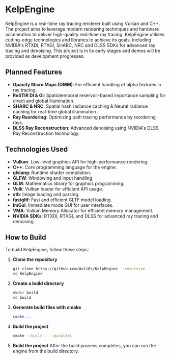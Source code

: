 # KelpEngine

KelpEngine is a real-time ray tracing renderer built using Vulkan and C++. The project aims to leverage modern rendering techniques and hardware acceleration to deliver high-quality real-time ray tracing. KelpEngine utilizes cutting-edge technologies and libraries to achieve its goals, including NVIDIA's RTXDI, RTXGI, SHARC, NRC and DLSS SDKs for advanced ray tracing and denoising.
This project is in its early stages and demos will be provided as development progresses.

## Planned Features

- **Opacity Micro Maps (OMM)**: For efficient handling of alpha textures in ray tracing.
- **ReSTIR DI & GI**: Spatiotemporal reservoir-based importance sampling for direct and global illumination.
- **SHARC & NRC**: Spatial hash radiance caching & Neural radiance caching for real-time global illumination.
- **Ray Reordering**: Optimizing path tracing performance by reordering rays.
- **DLSS Ray Reconstruction**: Advanced denoising using NVIDIA's DLSS Ray Reconstruction technology.

## Technologies Used

- **Vulkan**: Low-level graphics API for high-performance rendering.
- **C++**: Core programming language for the engine.
- **glslang**: Runtime shader compilation.
- **GLFW**: Windowing and input handling.
- **GLM**: Mathematics library for graphics programming.
- **Volk**: Vulkan loader for efficient API usage.
- **stb**: Image loading and parsing.
- **fastgltf**: Fast and efficient GLTF model loading.
- **ImGui**: Immediate mode GUI for user interfaces.
- **VMA**: Vulkan Memory Allocator for efficient memory management.
- **NVIDIA SDKs**: RTXDI, RTXGI, and DLSS for advanced ray tracing and denoising.

## How to Build

To build KelpEngine, follow these steps:

1. **Clone the repository**
   ```bash
   git clone https://github.com/Asti0s/KelpEngine --recursive
   cd KelpEngine
   ```

2. **Create a build directory**
    ```bash
    mkdir build
    cd build
    ```

3. **Generate build files with cmake**
    ```bash
    cmake ..
    ```

4. **Build the project**
    ```bash
    cmake --build . --parallel
    ```

4. **Build the project**
    After the build process completes, you can run the engine from the build directory.
